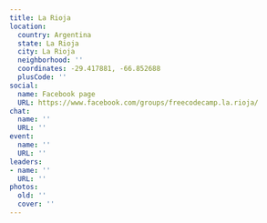 ```yaml
---
title: La Rioja
location:
  country: Argentina
  state: La Rioja
  city: La Rioja
  neighborhood: ''
  coordinates: -29.417881, -66.852688
  plusCode: ''
social:
  name: Facebook page
  URL: https://www.facebook.com/groups/freecodecamp.la.rioja/
chat:
  name: ''
  URL: ''
event:
  name: ''
  URL: ''
leaders:
- name: ''
  URL: ''
photos:
  old: ''
  cover: ''
---
```

